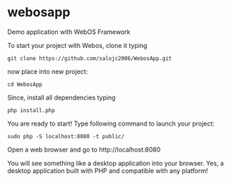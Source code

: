 # webosapp
Demo application with WebOS Framework

To start your project with Webos, clone it typing

``git clone https://github.com/salojc2006/WebosApp.git``

now place into new project:

``cd WebosApp``

Since, install all dependencies typing

``php install.php``

You are ready to start! Type following command to launch your project:

``sudo php -S localhost:8080 -t public/``

Open a web browser and go to http://localhost:8080

You will see something like a desktop application into your browser. Yes, a desktop application built with PHP and compatible
with any platform!
